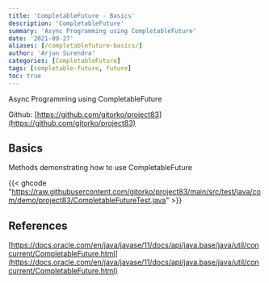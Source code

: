 ```yaml
---
title: 'CompletableFuture - Basics'
description: 'CompletableFuture'
summary: 'Async Programming using CompletableFuture'
date: '2021-09-27'
aliases: [/completablefuture-basics/]
author: 'Arjun Surendra'
categories: [CompletableFuture]
tags: [completable-future, future]
toc: true
---
```


Async Programming using CompletableFuture

Github: [https://github.com/gitorko/project83](https://github.com/gitorko/project83)

## Basics

Methods demonstrating how to use CompletableFuture

{{< ghcode "https://raw.githubusercontent.com/gitorko/project83/main/src/test/java/com/demo/project83/CompletableFutureTest.java" >}}

## References

[https://docs.oracle.com/en/java/javase/11/docs/api/java.base/java/util/concurrent/CompletableFuture.html](https://docs.oracle.com/en/java/javase/11/docs/api/java.base/java/util/concurrent/CompletableFuture.html)
